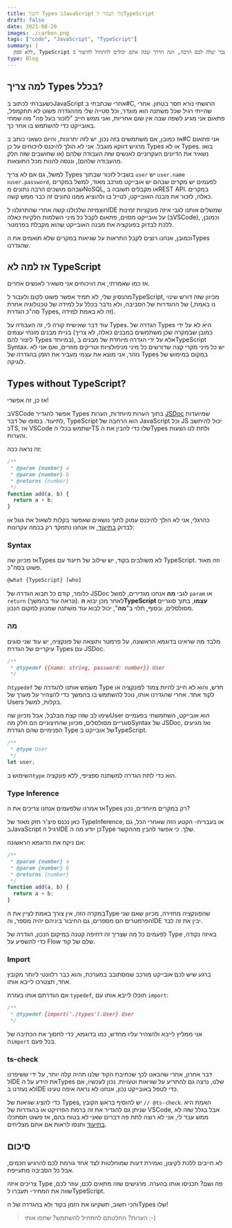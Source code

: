 ```yaml
---
title: לקבל Types בJavaScript בלי לעבור לTypeScript
draft: false
date: 2021-08-20
images: ./carbon.png
tags: ["code", "JavaScript", "TypeScript"]
summary: |
  ללא ספק, TypeScript נהיה נפוץ יותר ויותר. אם אתם מהמתנגדים, או שפשוט המעבר יעלה לכם הרבה, הנה הדרך שבה אתם יכולים להתחיל להיעזר בTypes בלי לגעת באף הגדרה של הפרויקט שלכם!
type: Blog
---
```


## למה צריך Types בכלל?

כשעברתי לכתוב בJavaScript אחרי שכתבתי ב#C, הרגשתי נורא חסר בטחון. אחרי שהייתי רגיל שכל משתנה הוא מוגדר, וכל סטייה שלי מההגדרה פשוט לא תתקמפל, פתאום אני מגיע לשפה שבה אין שום אחריות, ואני ממש חייב "לזכור בעל פה" מה שמתי באובייקט כדי להשתמש בו אחר כך.

אז כמובן, אם משתמשים בזה נכון, יש לזה יתרונות, והיום כשאני כותב ב#C אני פתאום מרגיש דווקא מוגבל. אני לא הולך להיכנס לויכוחים על כן Types או לא Types. בואו נשאיר את הדיונים העקרוניים לאנשים שזה העבודה שלהם (או שחושבים שזה חלק מהעבודה שלהם), וננסה להנות מכל התוצאות.

למשל, גם אם לא צריך Types בשביל לזכור שבתוך `user` יש `user.name` ו`user.password`, לפעמים יש מקרים שבהם יש אובייקט מורכב מאוד, למשל במקרים שבהם מושכים הרבה נתונים מNoSQL, או מקבלים תשובה בREST API. במקרים כאלה, לזכור את מבנה האובייקט, לטייל בו ולהוציא ממנו נתונים זה כבר ממש קשה.

חוצמיזה שלכולנו קשה אחרי שהתרגלנו לIDE שמשלים אותנו לגבי איזה פונקציות זמינות על אובייקט מסוים, פתאום לקבל כל מיני השלמות חלקיות כאלה (בVSCode), וכמובן, ללכת לבדוק בפונקציה את מבנה האובייקט שהוא מקבלת בפרמטר.

וכמובן, אנחנו רוצים לקבל התראות על שגיאות במקרים שלא תואמים את הTypes שהגדרנו.

## אז למה לא TypeScript

אז כמו שאמרתי, את הויכוחים אני משאיר לאנשים אחרים.

מהנסיון שלי, לא תמיד אפשר פשוט לקום ולעבור לTypeScript, מכיוון שזה דורש שינוי של ההגדרות של הסביבה, ולא נדבר בכלל על למידה של טכנולוגיה אחרת (נו באמת, סה"כ הגדרת Types, זה לא באמת למידה).

עוד דבר שאישית קורה לי, זה העבודה על Types. הגדרה של Types היא לא על ידי בניית מבנים מונחי עצמים (כמובן שבמקרה שכן משתמשים במבנים כאלה, לא צריך ליצור להם Types במיוחד), אלא על ידי הגדרה מיוחדת של מבנים בTypeScript Syntax. יש כל מיני מקרי קצה שדורשים כל מיני מניפולציות וטריקים מוזרים, ואם אני לא נזהר, אני מוצא את עצמי מעביר את הזמן בהגדרה של Types במקום במימוש של לוגיקה.

## Types without TypeScript?

אז כן, זה אפשרי!

בVSCode אפשר להגדיר Types בתוך הערות מיוחדות, הערות [JSDoc](https://jsdoc.app/) שמיועדות לתיעוד. בסופו של דבר, TypeScript הוא הרחבה של JavaScript וכל JS יכול להיחשב כTS, אז VSCode ישתמש בכלי הTS שלו כדי להבין את הTypes ולתת לנו הצעות והערות.

זה נראה ככה:

```javascript
/**
 * @param {number} a
 * @param {number} b
 * @returns {number}
 */
function add(a, b) {
  return a + b;
}
```

כהרגלי, אני לא הולך להיכנס עמוק לתוך נושאים שאפשר בקלות לשאול את גוגל או לבדוק [בתיעוד](https://www.typescriptlang.org/docs/handbook/jsdoc-supported-types.html), אז אנחנו נתמקד רק בכמה עקרונות:

### Syntax

אז מכיוון שהTypes לא משולבים בקוד, יש שילוב של תיעוד עם TypeScript. וזה מאוד פשוט בסה"כ.

```javascript
@what {TypeScript} [who]
```

כלומר, קודם כל תבוא הגדרה של JSDoc לגבי **מה** אנחנו מגדירים, למשל `param` או `return` (ונראה עוד בהמשך). לאחר מכן יבוא **הTypeScript עצמו**, בתוך סוגריים מסולסלים, ובסוף, תלוי ב"**מה**", יכול לבוא עוד משתנה שמכוון למקום הנכון.

### מה

מלבד מה שראינו בדוגמא הראשונה, על פרמטר ותוצאה של פונקציה, יש עוד שני סוגים עיקריים של הגדרת Types עם JSDoc.

```javascript
/**
 * @typedef {{name: string, password: number}} User
 */
```

ה`typedef` משמש אותנו להגדרה של Type חדש, והוא לא חייב להיות צמוד לפונקציה או לקוד אחד. אחרי שהגדרנו אותו, נוכל להשתמש בו בהמשך כדי להצהיר על מערך של Users בקלות, למשל.

שימו לב שזה קצת מבלבל, אבל מכיוון שהUser הוא אובייקט, השתמשתי בפעמיים סוגריים מסולסלים, מכיוון שהחיצוניים הם חלק מהSyntax של JSDoc, ואז מגיעים הפנימיים שהם הגדרת Type של אובייקט בTypeScript.

```javascript
/**
 * @type User
 */
let user;
```

השימוש ב`type` הוא כדי לתת הגדרה למשתנה ספציפי, ללא פונקציה.

### Type Inference

אז אמרנו שלפעמים אנחנו צריכים את הTypes רק במקרים מיוחדים, נכון?

כאן נכנס פיצ'ר חזק מאוד של TypeInference, או בעברית- הקטע הזה שאחרי הכל, גם בJavaScript רגיל הIDE כן יודע מה הType שלך. כי אפשר להבין מההקשר.

אם ניקח את הדוגמא הראשונה:

```javascript
/**
 * @param {number} a
 * @param {number} b
 * @returns {number}
 */
function add(a, b) {
  return a + b;
}
```

במקרה הזה, אין צורך באמת לציין את הType שהפונקציה מחזירה, מכיוון שאם שני הפרמטרים הם מספרים, גם החיבור ביניהם יהיה מספר, והIDE יבין את זה לבד.

לפעמים כל מה שצריך זה דחיפה קטנה במיקום הנכון, הגדרה של Type באיזה נקודה, כדי להשפיע על Flow שלם של קוד.

### Import

ברגע שיש לכם אובייקט מורכב שמסתובב במערכת, והוא כבר רלוונטי ליותר מקובץ אחד, תצטרכו לייבא אותו.

אם הגדרתם אותו בעזרת `typedef`, תוכלו לייבא אותו עם `import`:

```javascript
/**
 * @typedef {import('./types').User} User
 */
```

אני ממליץ לייבא ולהצהיר עליו מחדש, כמו בדוגמא, כדי לחסוך את הכתיבה של ה`import` בכל פעם.

### ts-check

דבר אחרון, אחרי שהבאנו לכך שכתיבת הקוד שלנו תהיה קלה יותר, על ידי ששיפרנו לIDE את הידע על הTypes שלנו, נרצה גם להתריע על שגיאות וטעויות. נכון לעכשיו, אם לא נעזרנו בIDE כדי לטפל באובייקט נכון, אנחנו לא נראה איפה טעינו.

כדי להציג שגיאות של Types, יש להוסיף בראש הקובץ `// @ts-check`. האמת היא שניתן גם להגדיר את זה ברמת הפרויקט או בהגדרות של VSCode, אבל בגלל שזה לא ממש עבד לי, אני לא רוצה לתת פה דברים שאני לא בטוח בהם, אז פשוט תסתכלו [בתיעוד](https://code.visualstudio.com/docs/nodejs/working-with-javascript#_type-checking-javascript) ותנסו לראות אם אתם מצליחים.

## סיכום

לא חייבים ללכת לקיצון, ואמירת דעות שמוחלטות לצד אחד גורמת לכם להרגיש חכמים, אבל כל הסביבה מתעייפת.

צריכים איזה Type פה ושם? תכניסו אותו בהערה. מרגישים שזה מתאים לכם, עוזר לכם, שווה את המחיר- תעברו לTypeScript.

והכי חשוב, תשקיעו את הזמן בקוד ולא בהגדרה של הTypes שלו!

> הערות? החלטתם להתחיל להשתמש? שתפו אותי :-)
